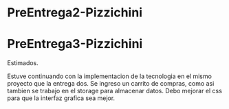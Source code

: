 # PreEntrega2-Pizzichini
# PreEntrega3-Pizzichini
Estimados.

Estuve continuando con la implementacion de la tecnologia en el mismo proyecto que la entrega dos.
Se ingreso un carrito de compras, como asi tambien se trabajo en el storage para almacenar datos.
Debo mejorar el css para que la interfaz grafica sea mejor.
